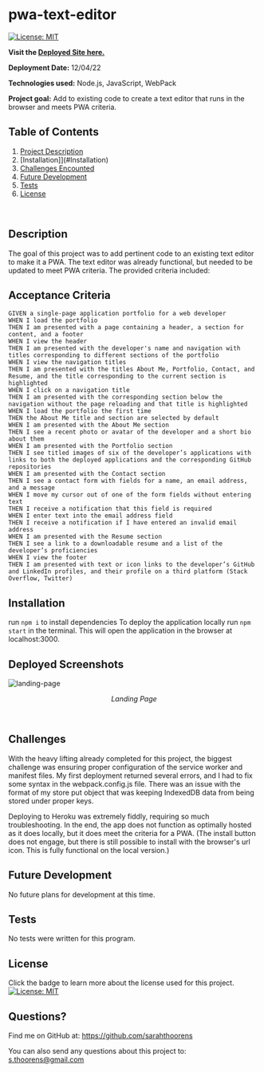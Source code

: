 # pwa-text-editor

[![License: MIT](https://img.shields.io/badge/License-MIT-yellow.svg)](https://opensource.org/licenses/MIT)

 **Visit the [Deployed Site here.](https://hidden-gorge-68221.herokuapp.com/)**

  **Deployment Date:**  12/04/22 <br>
 
  **Technologies used:** Node.js, JavaScript, WebPack<br>

  **Project goal:** Add to existing code to create a text editor that runs in the browser and meets PWA criteria. <br>


  ## Table of Contents
  1. [Project Description](#Description)
  2. [Installation]](#Installation)
  3. [Challenges Encounted](#Challenges)
  4. [Future Development](#Future-Development)
  5. [Tests](#Tests)
  6. [License](#License)
  <br>
  
  ## Description
   The goal of this project was to add pertinent code to an existing text editor to make it a PWA. The text editor was already functional, but needed to be updated to meet PWA criteria. The provided criteria included:

## Acceptance Criteria

```
GIVEN a single-page application portfolio for a web developer
WHEN I load the portfolio
THEN I am presented with a page containing a header, a section for content, and a footer
WHEN I view the header
THEN I am presented with the developer's name and navigation with titles corresponding to different sections of the portfolio
WHEN I view the navigation titles
THEN I am presented with the titles About Me, Portfolio, Contact, and Resume, and the title corresponding to the current section is highlighted
WHEN I click on a navigation title
THEN I am presented with the corresponding section below the navigation without the page reloading and that title is highlighted
WHEN I load the portfolio the first time
THEN the About Me title and section are selected by default
WHEN I am presented with the About Me section
THEN I see a recent photo or avatar of the developer and a short bio about them
WHEN I am presented with the Portfolio section
THEN I see titled images of six of the developer’s applications with links to both the deployed applications and the corresponding GitHub repositories
WHEN I am presented with the Contact section
THEN I see a contact form with fields for a name, an email address, and a message
WHEN I move my cursor out of one of the form fields without entering text
THEN I receive a notification that this field is required
WHEN I enter text into the email address field
THEN I receive a notification if I have entered an invalid email address
WHEN I am presented with the Resume section
THEN I see a link to a downloadable resume and a list of the developer’s proficiencies
WHEN I view the footer
THEN I am presented with text or icon links to the developer’s GitHub and LinkedIn profiles, and their profile on a third platform (Stack Overflow, Twitter)
```

## Installation
run ```npm i``` to install dependencies
To deploy the application locally run ```npm start``` in the terminal. This will open the application in the browser at localhost:3000.

## Deployed Screenshots
![landing-page](./public/assets/portfolio-landing.png)
_<p align="center">Landing Page</p>_
</br>

## Challenges
With the heavy lifting already completed for this project, the biggest challenge was ensuring proper configuration of the service worker and manifest files. My first deployment returned several errors, and I had to fix some syntax in the webpack.config.js file. There was an issue with the format of my store put object that was keeping IndexedDB data from being stored under proper keys. 

Deploying to Heroku was extremely fiddly, requiring so much troubleshooting. In the end, the app does not function as optimally hosted as it does locally, but it does meet the criteria for a PWA. (The install button does not engage, but there is still possible to install with the browser's url icon. This is fully functional on the local version.)

## Future Development

No future plans for development at this time.

## Tests

  No tests were written for this program.

## License

  Click the badge to learn more about the license used for this project.
  <br>[![License: MIT](https://img.shields.io/badge/License-MIT-yellow.svg)](https://opensource.org/licenses/MIT)

  ## Questions?

  Find me on GitHub at: https://github.com/sarahthoorens

  You can also send any questions about this project to: s.thoorens@gmail.com

